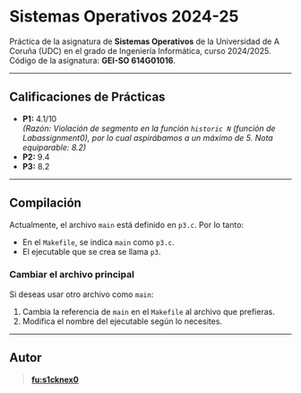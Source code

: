 # Sistemas Operativos 2024-25

Práctica de la asignatura de **Sistemas Operativos** de la Universidad de A Coruña (UDC) en el grado de Ingeniería Informática, curso 2024/2025.  
Código de la asignatura: **GEI-SO 614G01016**.

---

## Calificaciones de Prácticas
- **P1:** 4.1/10  
  *(Razón: Violación de segmento en la función `historic N` (función de Labassignment0), por lo cual aspirábamos a un máximo de 5. Nota equiparable: 8.2)*
- **P2:** 9.4  
- **P3:** 8.2  

---

## Compilación

Actualmente, el archivo `main` está definido en `p3.c`. Por lo tanto:
- En el `Makefile`, se indica `main` como `p3.c`.
- El ejecutable que se crea se llama `p3`.

### Cambiar el archivo principal
Si deseas usar otro archivo como `main`:
1. Cambia la referencia de `main` en el `Makefile` al archivo que prefieras.
2. Modifica el nombre del ejecutable según lo necesites.

---

## Autor

> **[fu:s1cknex0](https://www.dc.fi.udc.es/~so-grado/)**
